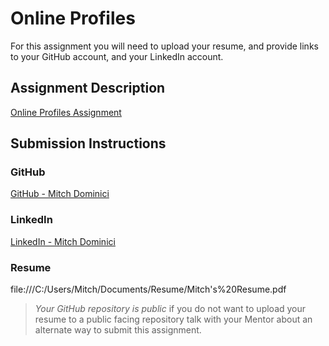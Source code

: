 # Online Profiles
For this assignment you will need to upload your resume, and provide links to your GitHub account, and your LinkedIn account.

## Assignment Description
[Online Profiles Assignment](https://education.launchcode.org/liftoff/assignments/online-profiles/)

## Submission Instructions
 
### GitHub
[GitHub - Mitch Dominici](https://github.com/kahuna52)
 
### LinkedIn
[LinkedIn - Mitch Dominici](https://www.linkedin.com/feed/)

### Resume
file:///C:/Users/Mitch/Documents/Resume/Mitch's%20Resume.pdf

> *Your GitHub repository is public* if you do not want to upload your resume to a public facing repository talk with your Mentor about an alternate way to submit this assignment.

